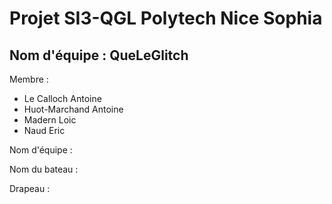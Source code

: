 # Projet SI3-QGL Polytech Nice Sophia

## Nom d'équipe : QueLeGlitch

Membre : 
* Le Calloch Antoine
* Huot-Marchand Antoine
* Madern Loic
* Naud Eric

Nom d'équipe :

Nom du bateau :

Drapeau : 

